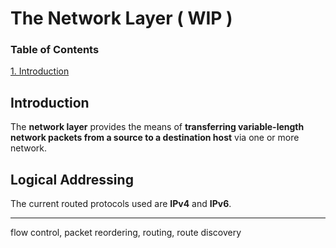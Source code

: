 # The Network Layer ( WIP )

### Table of Contents

[1. Introduction](#introduction)  

## Introduction

The **network layer** provides the means of **transferring variable-length network packets from a source to a destination host** via one or more network.

## Logical Addressing

The current routed protocols used are **IPv4** and **IPv6**.

- - - - - - - - - - - - -

flow control, packet reordering, routing, route discovery
